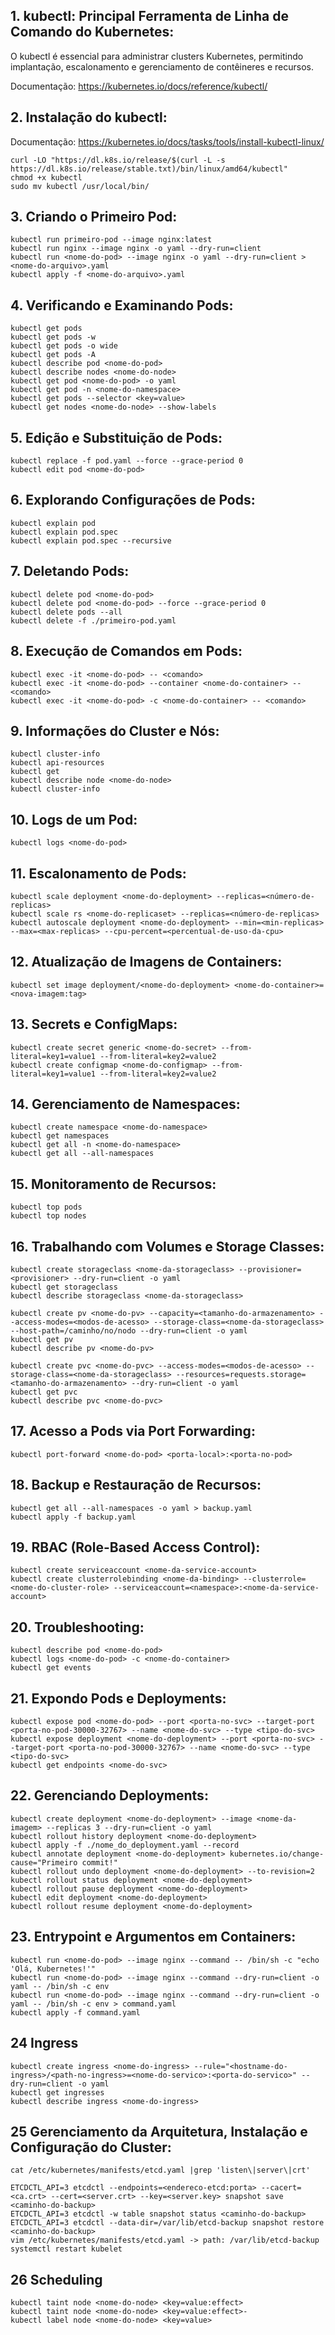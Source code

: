 ## 1. kubectl: Principal Ferramenta de Linha de Comando do Kubernetes:

O kubectl é essencial para administrar clusters Kubernetes, permitindo implantação, escalonamento e gerenciamento de contêineres e recursos.

Documentação: https://kubernetes.io/docs/reference/kubectl/

## 2. Instalação do kubectl:

Documentação: https://kubernetes.io/docs/tasks/tools/install-kubectl-linux/

    curl -LO "https://dl.k8s.io/release/$(curl -L -s https://dl.k8s.io/release/stable.txt)/bin/linux/amd64/kubectl"
    chmod +x kubectl
    sudo mv kubectl /usr/local/bin/

## 3. Criando o Primeiro Pod:

    kubectl run primeiro-pod --image nginx:latest
    kubectl run nginx --image nginx -o yaml --dry-run=client
    kubectl run <nome-do-pod> --image nginx -o yaml --dry-run=client > <nome-do-arquivo>.yaml
    kubectl apply -f <nome-do-arquivo>.yaml

## 4. Verificando e Examinando Pods:

    kubectl get pods
    kubectl get pods -w
    kubectl get pods -o wide
    kubectl get pods -A
    kubectl describe pod <nome-do-pod>
    kubectl describe nodes <nome-do-node>
    kubectl get pod <nome-do-pod> -o yaml
    kubectl get pod -n <nome-do-namespace>
    kubectl get pods --selector <key=value>
    kubectl get nodes <nome-do-node> --show-labels

## 5. Edição e Substituição de Pods:

    kubectl replace -f pod.yaml --force --grace-period 0
    kubectl edit pod <nome-do-pod>

## 6. Explorando Configurações de Pods:

    kubectl explain pod
    kubectl explain pod.spec
    kubectl explain pod.spec --recursive

## 7. Deletando Pods:

    kubectl delete pod <nome-do-pod>
    kubectl delete pod <nome-do-pod> --force --grace-period 0
    kubectl delete pods --all
    kubectl delete -f ./primeiro-pod.yaml

## 8. Execução de Comandos em Pods:

    kubectl exec -it <nome-do-pod> -- <comando>
    kubectl exec -it <nome-do-pod> --container <nome-do-container> -- <comando>
    kubectl exec -it <nome-do-pod> -c <nome-do-container> -- <comando>

## 9. Informações do Cluster e Nós:

    kubectl cluster-info
    kubectl api-resources
    kubectl get 
    kubectl describe node <nome-do-node>
    kubectl cluster-info

## 10. Logs de um Pod:

    kubectl logs <nome-do-pod>

## 11. Escalonamento de Pods:

    kubectl scale deployment <nome-do-deployment> --replicas=<número-de-replicas>
    kubectl scale rs <nome-do-replicaset> --replicas=<número-de-replicas>
    kubectl autoscale deployment <nome-do-deployment> --min=<min-replicas> --max=<max-replicas> --cpu-percent=<percentual-de-uso-da-cpu>

## 12. Atualização de Imagens de Containers:

    kubectl set image deployment/<nome-do-deployment> <nome-do-container>=<nova-imagem:tag>

## 13. Secrets e ConfigMaps:

    kubectl create secret generic <nome-do-secret> --from-literal=key1=value1 --from-literal=key2=value2
    kubectl create configmap <nome-do-configmap> --from-literal=key1=value1 --from-literal=key2=value2

## 14. Gerenciamento de Namespaces:

    kubectl create namespace <nome-do-namespace>
    kubectl get namespaces
    kubectl get all -n <nome-do-namespace>
    kubectl get all --all-namespaces

## 15. Monitoramento de Recursos:

    kubectl top pods
    kubectl top nodes

## 16. Trabalhando com Volumes e Storage Classes:

    kubectl create storageclass <nome-da-storageclass> --provisioner=<provisioner> --dry-run=client -o yaml
    kubectl get storageclass
    kubectl describe storageclass <nome-da-storageclass>

    kubectl create pv <nome-do-pv> --capacity=<tamanho-do-armazenamento> --access-modes=<modos-de-acesso> --storage-class=<nome-da-storageclass> --host-path=/caminho/no/nodo --dry-run=client -o yaml
    kubectl get pv
    kubectl describe pv <nome-do-pv>

    kubectl create pvc <nome-do-pvc> --access-modes=<modos-de-acesso> --storage-class=<nome-da-storageclass> --resources=requests.storage=<tamanho-do-armazenamento> --dry-run=client -o yaml
    kubectl get pvc
    kubectl describe pvc <nome-do-pvc>

## 17. Acesso a Pods via Port Forwarding: 

    kubectl port-forward <nome-do-pod> <porta-local>:<porta-no-pod>

## 18. Backup e Restauração de Recursos:

    kubectl get all --all-namespaces -o yaml > backup.yaml
    kubectl apply -f backup.yaml

## 19. RBAC (Role-Based Access Control):

    kubectl create serviceaccount <nome-da-service-account>
    kubectl create clusterrolebinding <nome-da-binding> --clusterrole=<nome-do-cluster-role> --serviceaccount=<namespace>:<nome-da-service-account>

## 20. Troubleshooting:

    kubectl describe pod <nome-do-pod>
    kubectl logs <nome-do-pod> -c <nome-do-container>
    kubectl get events

## 21. Expondo Pods e Deployments:

    kubectl expose pod <nome-do-pod> --port <porta-no-svc> --target-port <porta-no-pod-30000-32767> --name <nome-do-svc> --type <tipo-do-svc>
    kubectl expose deployment <nome-do-deployment> --port <porta-no-svc> --target-port <porta-no-pod-30000-32767> --name <nome-do-svc> --type <tipo-do-svc>
    kubectl get endpoints <nome-do-svc>

## 22. Gerenciando Deployments:

    kubectl create deployment <nome-do-deployment> --image <nome-da-imagem> --replicas 3 --dry-run=client -o yaml
    kubectl rollout history deployment <nome-do-deployment>
    kubectl apply -f ./nome_do_deployment.yaml --record
    kubectl annotate deployment <nome-do-deployment> kubernetes.io/change-cause="Primeiro commit!"
    kubectl rollout undo deployment <nome-do-deployment> --to-revision=2
    kubectl rollout status deployment <nome-do-deployment>
    kubectl rollout pause deployment <nome-do-deployment>
    kubectl edit deployment <nome-do-deployment>
    kubectl rollout resume deployment <nome-do-deployment>

## 23. Entrypoint e Argumentos em Containers:

    kubectl run <nome-do-pod> --image nginx --command -- /bin/sh -c "echo 'Olá, Kubernetes!'"
    kubectl run <nome-do-pod> --image nginx --command --dry-run=client -o yaml -- /bin/sh -c env
    kubectl run <nome-do-pod> --image nginx --command --dry-run=client -o yaml -- /bin/sh -c env > command.yaml
    kubectl apply -f command.yaml

## 24 Ingress

    kubectl create ingress <nome-do-ingress> --rule="<hostname-do-ingress>/<path-no-ingress>=<nome-do-servico>:<porta-do-servico>" --dry-run=client -o yaml
    kubectl get ingresses
    kubectl describe ingress <nome-do-ingress>

## 25 Gerenciamento da Arquitetura, Instalação e Configuração do Cluster:

    cat /etc/kubernetes/manifests/etcd.yaml |grep 'listen\|server\|crt'

    ETCDCTL_API=3 etcdctl --endpoints=<endereco-etcd:porta> --cacert=<ca.crt> --cert=<server.crt> --key=<server.key> snapshot save <caminho-do-backup>
    ETCDCTL_API=3 etcdctl -w table snapshot status <caminho-do-backup>
    ETCDCTL_API=3 etcdctl --data-dir=/var/lib/etcd-backup snapshot restore <caminho-do-backup>
    vim /etc/kubernetes/manifests/etcd.yaml -> path: /var/lib/etcd-backup
    systemctl restart kubelet

## 26 Scheduling

    kubectl taint node <nome-do-node> <key=value:effect>
    kubectl taint node <nome-do-node> <key=value:effect>-
    kubectl label node <nome-do-node> <key=value>

